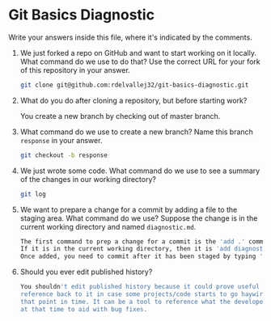 # Git Basics Diagnostic

Write your answers inside this file, where it's indicated by the comments.

1.  We just forked a repo on GitHub and want to start working on it locally.
    What command do we use to do that? Use the correct URL for your fork of this
    repository in your answer.

    ```sh
    git clone git@github.com:rdelvallej32/git-basics-diagnostic.git
    ```

2.  What do you do after cloning a repository, but before starting work?

    You create a new branch by checking out of master branch.

3.  What command do we use to create a new branch? Name this branch `response`
    in your answer.

    ```sh
    git checkout -b response
    ```

4.  We just wrote some code. What command do we use to see a summary of the
    changes in our working directory?

    ```sh
    git log
    ```

5.  We want to prepare a change for a commit by adding a file to the staging
    area. What command do we use? Suppose the change is in the current working
    directory and named `diagnostic.md`.

    ```sh
    The first command to prep a change for a commit is the 'add .' command.
    If it is in the current working directory, then it is 'add diagnostic.md'.
    Once added, you need to commit after it has been staged by typing 'commit'
    ```

6.  Should you ever edit published history?

    ```sh
    You shouldn't edit published history because it could prove useful to
    reference back to it in case some projects/code starts to go haywire after
    that point in time. It can be a tool to reference what the developer did
    at that time to aid with bug fixes.
    ```
